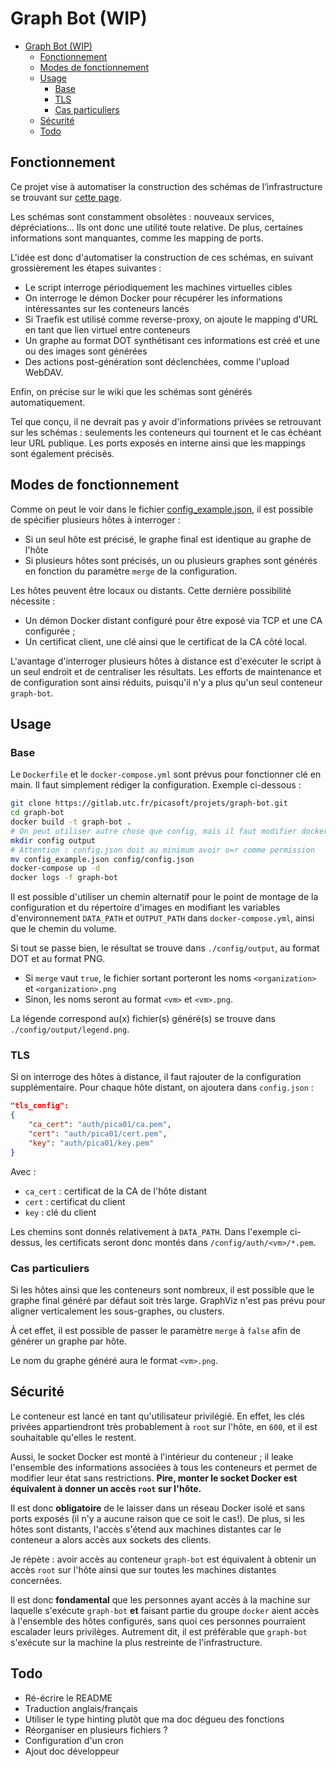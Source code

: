 # Graph Bot (WIP)

<!-- TOC depthFrom:1 depthTo:6 withLinks:1 updateOnSave:0 orderedList:0 -->

- [Graph Bot (WIP)](#graph-bot-wip)
	- [Fonctionnement](#fonctionnement)
	- [Modes de fonctionnement](#modes-de-fonctionnement)
	- [Usage](#usage)
		- [Base](#base)
		- [TLS](#tls)
		- [Cas particuliers](#cas-particuliers)
	- [Sécurité](#scurit)
	- [Todo](#todo)

<!-- /TOC -->

## Fonctionnement

Ce projet vise à automatiser la construction des schémas de l’infrastructure se trouvant sur [cette page](https://wiki.picasoft.net/doku.php?id=infrastructure:architecture_globale).

Les schémas sont constamment obsolètes : nouveaux services, dépréciations... Ils ont donc une utilité toute relative. De plus, certaines informations sont manquantes, comme les mapping de ports.

L'idée est donc d'automatiser la construction de ces schémas, en suivant grossièrement les étapes suivantes :

* Le script interroge périodiquement les machines virtuelles cibles
* On interroge le démon Docker pour récupérer les informations intéressantes sur les conteneurs lancés
* Si Traefik est utilisé comme reverse-proxy, on ajoute le mapping d'URL en tant que lien virtuel entre conteneurs
* Un graphe au format DOT synthétisant ces informations est créé et une ou des images sont générées
* Des actions post-génération sont déclenchées, comme l'upload WebDAV.

Enfin, on précise sur le wiki que les schémas sont générés automatiquement.

Tel que conçu, il ne devrait pas y avoir d'informations privées se retrouvant sur les schémas : seulements les conteneurs qui tournent et le cas échéant leur URL publique. Les ports exposés en interne ainsi que les mappings sont également précisés.

## Modes de fonctionnement

Comme on peut le voir dans le fichier [config_example.json](./config_example.json), il est possible de spécifier plusieurs hôtes à interroger :

* Si un seul hôte est précisé, le graphe final est identique au graphe de l'hôte
* Si plusieurs hôtes sont précisés, un ou plusieurs graphes sont générés en fonction du paramètre `merge` de la configuration.

Les hôtes peuvent être locaux ou distants. Cette dernière possibilité nécessite :
* Un démon Docker distant configuré pour être exposé via TCP et une CA configurée ;
* Un certificat client, une clé ainsi que le certificat de la CA côté local.

L'avantage d'interroger plusieurs hôtes à distance est d'exécuter le script à un seul endroit et de centraliser les résultats.
Les efforts de maintenance et de configuration sont ainsi réduits, puisqu'il n'y a plus qu'un seul conteneur `graph-bot`.

## Usage

### Base

Le `Dockerfile` et le `docker-compose.yml` sont prévus pour fonctionner clé en main. Il faut simplement rédiger la configuration. Exemple ci-dessous :

```bash
git clone https://gitlab.utc.fr/picasoft/projets/graph-bot.git
cd graph-bot
docker build -t graph-bot .
# On peut utiliser autre chose que config, mais il faut modifier docker-compose.yml
mkdir config output
# Attention : config.json doit au minimum avoir o=r comme permission
mv config_example.json config/config.json
docker-compose up -d
docker logs -f graph-bot
```

Il est possible d'utiliser un chemin alternatif pour le point de montage de la configuration et du répertoire d'images en modifiant les variables d'environnement `DATA_PATH` et `OUTPUT_PATH` dans `docker-compose.yml`, ainsi que le chemin du volume.

Si tout se passe bien, le résultat se trouve dans `./config/output`, au format DOT et au format PNG.

* Si `merge` vaut `true`, le fichier sortant porteront les noms `<organization>` et `<organization>.png`
* Sinon, les noms seront au format `<vm>` et `<vm>.png`.

La légende correspond au(x) fichier(s) généré(s) se trouve dans `./config/output/legend.png`.

### TLS

Si on interroge des hôtes à distance, il faut rajouter de la configuration supplémentaire. Pour chaque hôte distant, on ajoutera dans `config.json` :

```json
"tls_config":
{
	"ca_cert": "auth/pica01/ca.pem",
	"cert": "auth/pica01/cert.pem",
	"key": "auth/pica01/key.pem"
}
```

Avec :
* `ca_cert` : certificat de la CA de l'hôte distant
* `cert` : certificat du client
* `key`  : clé du client

Les chemins sont donnés relativement à `DATA_PATH`. Dans l'exemple ci-dessus, les certificats seront donc montés dans `/config/auth/<vm>/*.pem`.

### Cas particuliers

Si les hôtes ainsi que les conteneurs sont nombreux, il est possible que le graphe final généré par défaut soit très large.
GraphViz n'est pas prévu pour aligner verticalement les sous-graphes, ou clusters.

À cet effet, il est possible de passer le paramètre `merge` à `false` afin de générer un graphe par hôte.

Le nom du graphe généré aura le format `<vm>.png`.

## Sécurité

Le conteneur est lancé en tant qu'utilisateur privilégié. En effet, les clés privées appartiendront très probablement à `root` sur l'hôte, en `600`, et il est souhaitable qu'elles le restent.

Aussi, le socket Docker est monté à l'intérieur du conteneur ; il leake l'ensemble des informations associées à tous les conteneurs et permet de modifier leur état sans restrictions.
**Pire, monter le socket Docker est équivalent à donner un accès `root` sur l'hôte.**

Il est donc **obligatoire** de le laisser dans un réseau Docker isolé et sans ports exposés (il n'y a aucune raison que ce soit le cas!).
De plus, si les hôtes sont distants, l'accès s'étend aux machines distantes car le conteneur a alors accès aux sockets des clients.

Je répète : avoir accès au conteneur `graph-bot` est équivalent à obtenir un accès `root` sur l'hôte ainsi que sur toutes les machines distantes concernées.

Il est donc **fondamental** que les personnes ayant accès à la machine sur laquelle s'exécute `graph-bot` **et** faisant partie du groupe `docker` aient accès à l'ensemble des hôtes configurés, sans quoi ces personnes pourraient escalader leurs privilèges. Autrement dit, il est préférable que `graph-bot` s'exécute sur la machine la plus restreinte de l'infrastructure.

## Todo

* Ré-écrire le README
* Traduction anglais/français
* Utiliser le type hinting plutôt que ma doc dégueu des fonctions
* Réorganiser en plusieurs fichiers ?
* Configuration d'un cron
* Ajout doc développeur
